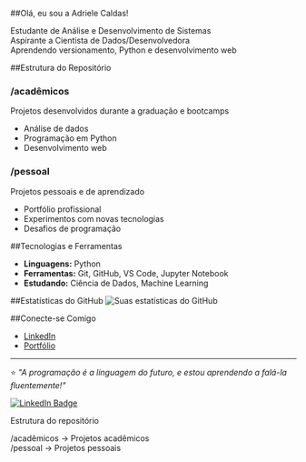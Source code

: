 ##Olá, eu sou a Adriele Caldas!

Estudante de Análise e Desenvolvimento de Sistemas  
Aspirante a Cientista de Dados/Desenvolvedora  
Aprendendo versionamento, Python e desenvolvimento web

##Estrutura do Repositório

### /acadêmicos 
Projetos desenvolvidos durante a graduação e bootcamps
- Análise de dados
- Programação em Python  
- Desenvolvimento web

### /pessoal
Projetos pessoais e de aprendizado
- Portfólio profissional
- Experimentos com novas tecnologias
- Desafios de programação

##Tecnologias e Ferramentas
- **Linguagens:** Python
- **Ferramentas:** Git, GitHub, VS Code, Jupyter Notebook
- **Estudando:** Ciência de Dados, Machine Learning

##Estatísticas do GitHub
![Suas estatísticas do GitHub](https://github-readme-stats.vercel.app/api?username=adrielecaldas-alt&show_icons=true&theme=radical)

##Conecte-se Comigo
- [LinkedIn](https://www.linkedin.com/in/adriele-caldas-nv231997)
- [Portfólio](https://github.com/adrielecaldas-alt/portfolio-hub)

---

⭐ *"A programação é a linguagem do futuro, e estou aprendendo a falá-la fluentemente!"*























<div id="badges">
  <a href="https://www.linkedin.com/in/adriele-caldas-nv231997/">
    <img src="https://img.shields.io/badge/LinkedIn-blue?style=for-the-badge&logo=linkedin&logoColor=white" alt="LinkedIn Badge"/>
  </a>
</div>  

Estrutura do repositório

/acadêmicos -> Projetos acadêmicos  
/pessoal -> Projetos pessoais  

